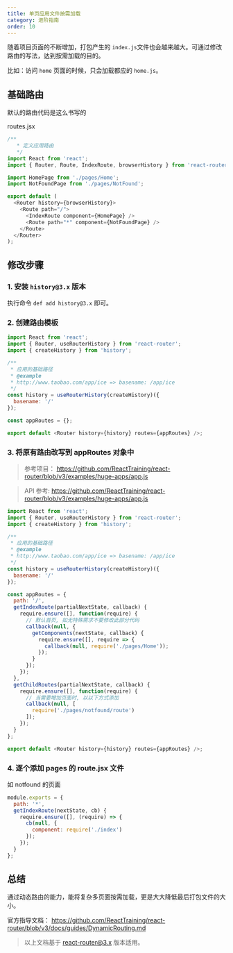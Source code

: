 ```yaml
---
title: 单页应用文件按需加载
category: 进阶指南
order: 10
---
```


随着项目页面的不断增加，打包产生的 `index.js`文件也会越来越大。可通过修改路由的写法，达到按需加载的目的。

比如：访问 `home` 页面的时候，只会加载都应的  `home.js`。

## 基础路由

默认的路由代码是这么书写的

routes.jsx

```js
/**
   * 定义应用路由
   */
import React from 'react';
import { Router, Route, IndexRoute, browserHistory } from 'react-router';

import HomePage from './pages/Home';
import NotFoundPage from './pages/NotFound';

export default (
  <Router history={browserHistory}>
    <Route path="/">
      <IndexRoute component={HomePage} />
      <Route path="*" component={NotFoundPage} />
    </Route>
  </Router>
);

```

##  修改步骤

### 1. 安装 `history@3.x` 版本

执行命令 `def add history@3.x` 即可。

### 2. 创建路由模板

```js
import React from 'react';
import { Router, useRouterHistory } from 'react-router';
import { createHistory } from 'history';

/**
 * 应用的基础路径
 * @example
 * http://www.taobao.com/app/ice => basename: /app/ice
 */
const history = useRouterHistory(createHistory)({
  basename: '/'
});

const appRoutes = {};

export default <Router history={history} routes={appRoutes} />;

``` 

### 3. 将原有路由改写到 appRoutes 对象中

> 参考项目： https://github.com/ReactTraining/react-router/blob/v3/examples/huge-apps/app.js

> API 参考: https://github.com/ReactTraining/react-router/blob/v3/examples/huge-apps/app.js


```js
import React from 'react';
import { Router, useRouterHistory } from 'react-router';
import { createHistory } from 'history';

/**
 * 应用的基础路径
 * @example
 * http://www.taobao.com/app/ice => basename: /app/ice
 */
const history = useRouterHistory(createHistory)({
  basename: '/'
});

const appRoutes = {
  path: '/',
  getIndexRoute(partialNextState, callback) {
    require.ensure([], function(require) {
      // 默认首页, 如无特殊需求不要修改此部分代码
      callback(null, {
        getComponents(nextState, callback) {
          require.ensure([], require => {
            callback(null, require('./pages/Home'));
          });
        }
      });
    });
  },
  getChildRoutes(partialNextState, callback) {
    require.ensure([], function(require) {
      // 当需要增加页面时, 以以下方式添加
      callback(null, [
        require('./pages/notfound/route')
      ]);
    });
  }
};

export default <Router history={history} routes={appRoutes} />;
```

### 4. 逐个添加 pages 的 route.jsx 文件

如 notfound 的页面

```js
module.exports = {
  path: '*',
  getIndexRoute(nextState, cb) {
    require.ensure([], (require) => {
      cb(null, {
        component: require('./index')
      });
    });
  }
};
```

## 总结

通过动态路由的能力，能将复杂多页面按需加载，更是大大降低最后打包文件的大小。

官方指导文档： <https://github.com/ReactTraining/react-router/blob/v3/docs/guides/DynamicRouting.md>


> 以上文档基于 react-router@3.x 版本适用。